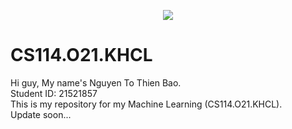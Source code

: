 <p align="center">
<img src ="https://www.uit.edu.vn/sites/vi/files/banner_uit.png">
  
# CS114.O21.KHCL
</p>
Hi guy, My name's Nguyen To Thien Bao. <br/>
Student ID: 21521857 <br/>
This is my repository for my Machine Learning (CS114.O21.KHCL). <br/>
Update soon...
